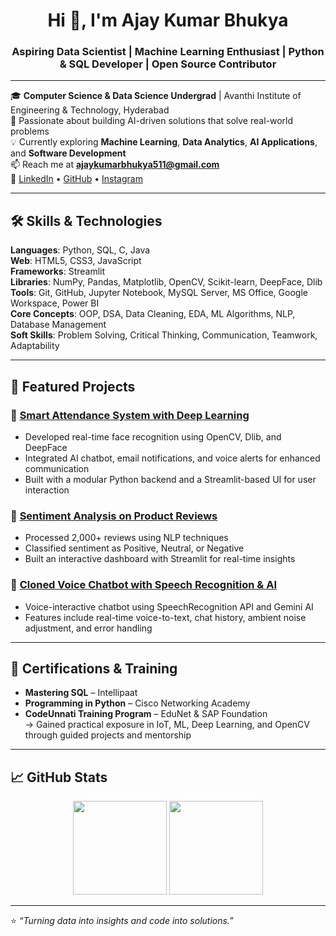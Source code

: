 <h1 align="center">Hi 👋, I'm Ajay Kumar Bhukya</h1>
<h3 align="center">Aspiring Data Scientist | Machine Learning Enthusiast | Python & SQL Developer | Open Source Contributor</h3>

---

🎓 **Computer Science & Data Science Undergrad** | Avanthi Institute of Engineering & Technology, Hyderabad  
📌 Passionate about building AI-driven solutions that solve real-world problems  
💡 Currently exploring **Machine Learning**, **Data Analytics**, **AI Applications**, and **Software Development**  
📫 Reach me at **ajaykumarbhukya511@gmail.com**  
🔗 [LinkedIn](https://www.linkedin.com/in/ajay-kumar8688) • [GitHub](https://github.com/Ajaybhukya) • [Instagram](https://instagram.com/mr_ajay_5_)

---

## 🛠️ Skills & Technologies

**Languages**: Python, SQL, C, Java  
**Web**: HTML5, CSS3, JavaScript  
**Frameworks**: Streamlit  
**Libraries**: NumPy, Pandas, Matplotlib, OpenCV, Scikit-learn, DeepFace, Dlib  
**Tools**: Git, GitHub, Jupyter Notebook, MySQL Server, MS Office, Google Workspace, Power BI  
**Core Concepts**: OOP, DSA, Data Cleaning, EDA, ML Algorithms, NLP, Database Management  
**Soft Skills**: Problem Solving, Critical Thinking, Communication, Teamwork, Adaptability

---

## 💼 Featured Projects

### 🔹 [Smart Attendance System with Deep Learning](https://github.com/Ajaybhukya)
- Developed real-time face recognition using OpenCV, Dlib, and DeepFace
- Integrated AI chatbot, email notifications, and voice alerts for enhanced communication
- Built with a modular Python backend and a Streamlit-based UI for user interaction

### 🔹 [Sentiment Analysis on Product Reviews](https://github.com/Ajaybhukya/Sentiment-Analysis-on-Product-Reviews-using-Data-Analytics.git)
- Processed 2,000+ reviews using NLP techniques
- Classified sentiment as Positive, Neutral, or Negative
- Built an interactive dashboard with Streamlit for real-time insights

### 🔹 [Cloned Voice Chatbot with Speech Recognition & AI](https://github.com/Ajaybhukya/Cloned-Voice-ChatBot-with-Speech-Recognition-and-AI-Responses.git)
- Voice-interactive chatbot using SpeechRecognition API and Gemini AI
- Features include real-time voice-to-text, chat history, ambient noise adjustment, and error handling

---

## 📜 Certifications & Training

- **Mastering SQL** – Intellipaat  
- **Programming in Python** – Cisco Networking Academy  
- **CodeUnnati Training Program** – EduNet & SAP Foundation  
  → Gained practical exposure in IoT, ML, Deep Learning, and OpenCV through guided projects and mentorship

---

## 📈 GitHub Stats

<p align="center">
  <img src="https://github-readme-stats.vercel.app/api?username=Ajaybhukya&show_icons=true&theme=dracula&count_private=true" height="150" />
  <img src="https://github-readme-stats.vercel.app/api/top-langs/?username=Ajaybhukya&layout=compact&theme=dracula" height="150" />
</p>

---

⭐ _“Turning data into insights and code into solutions.”_  
